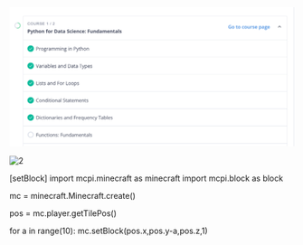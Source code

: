 ![1](https://github.com/MARKJH16/open_hardware/blob/master/1.png)

![2](https://github.com/MARKJH16/open_hardware/blob/master/2.png)

[setBlock]
import mcpi.minecraft as minecraft
import mcpi.block as block

mc = minecraft.Minecraft.create()

pos = mc.player.getTilePos()

for a in range(10):
    mc.setBlock(pos.x,pos.y-a,pos.z,1)

